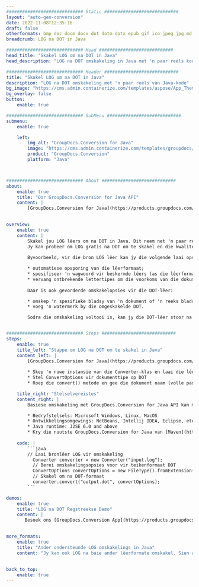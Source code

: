 ```yaml
---
############################# Static ############################
layout: "auto-gen-conversion"
date: 2022-11-08T12:35:16
draft: false
otherformats: bmp doc docm docx dot dotm dotx epub gif ico jpeg jpg md odt ott pdf png psd rtf tex tif tiff txt xps
breadcrumb: LOG na DOT in Java

############################# Head ############################
head_title: "Skakel LOG om na DOT in Java"
head_description: "LOG na DOT omskakeling in Java met 'n paar reëls kode. Skakel meer as 160 lêerformate om deur die GroupDocs-dokumentomskakelings-API vir Java"

############################# Header ############################
title: "Skakel LOG om na DOT in Java"
description: "LOG na DOT omskakeling met 'n paar reëls van Java-kode"
bg_image: "https://cms.admin.containerize.com/templates/aspose/App_Themes/V3/images/bg/header1.png"
bg_overlay: false
button:
    enable: true

############################# SubMenu ############################
submenu:
    enable: true

    left:
        img_alt: "GroupDocs.Conversion for Java"
        image: "https://cms.admin.containerize.com/templates/groupdocs/images/product-logos/90x90-noborder/groupdocs-conversion-java.png"
        product: "GroupDocs.Conversion"
        platform: "Java"



############################# About ############################
about:
    enable: true
    title: "Oor GroupDocs.Conversion for Java API"
    content: |
        [GroupDocs.Conversion for Java](https://products.groupdocs.com/conversion/java/) is 'n gevorderde lêerformaat-omskakelings-API vir omskakeling tussen gewilde beeld- en dokumentformate soos Microsoft Office, OpenDocument, PDF, HTML, e-pos, CAD. en nog baie meer met net 'n paar reëls kode. Die inheemse API bespeur outomaties die formate van die oorspronklike dokumente en bied baie opsies om die omgeskakelde dokumente aan te pas. Saam met die funksie om inligting uit 'n dokument te onttrek, ondersteun dit ook by verstek die kas van die omskakelingsresultate na die plaaslike skyf. Enige tipe kasberging kan egter ondersteun word deur die toepaslike koppelvlakke te implementeer - Amazon S3, Dropbox, Google Drive, Windows Azure, Reddis, of enige ander.
    

overview:
    enable: true
    content: |
        Skakel jou LOG lêers om na DOT in Java. Dit neem net 'n paar reëls van Java kode op enige platform van jou keuse, soos Windows, Linux, macOS.
        Jy kan probeer om LOG gratis na DOT om te skakel en die kwaliteit van die omskakelingsresultate te evalueer. Saam met eenvoudige lêeromskakelingsskrifte, kan jy meer gesofistikeerde opsies probeer om die LOG-bronlêer te laai en die DOT-uitvoer te stoor. 
        
        Byvoorbeeld, vir die bron LOG lêer kan jy die volgende laai opsies gebruik:

        * outomatiese opsporing van die lêerformaat;
        * spesifiseer 'n wagwoord vir beskermde lêers (as die lêerformaat dit ondersteun);
        * vervang ontbrekende lettertipes om die voorkoms van die dokument te behou.
        
        Daar is ook gevorderde omskakelopsies vir die DOT-lêer:

        * omskep 'n spesifieke bladsy van 'n dokument of 'n reeks bladsye;
        * voeg 'n watermerk by die omgeskakelde DOT.

        Sodra die omskakeling voltooi is, kan jy die DOT-lêer stoor na jou plaaslike lêerpad of na enige derdeparty-berging soos FTP, Amazon S3, Google Drive, Dropbox, ens. Neem asseblief kennis - om LOG om te skakel na DOT, hoef jy nie enige bykomende sagteware te installeer nie, soos MS Office, Open Office, Adobe Acrobat Reader ens.


############################# Steps ############################
steps:
    enable: true
    title_left: "Stappe om LOG na DOT om te skakel in Java"
    content_left: |
        [GroupDocs.Conversion for Java](https://products.groupdocs.com/conversion/java/) laat ontwikkelaars toe om LOG lêer maklik om te skakel na DOT met 'n paar reëls kode.
        
        * Skep 'n nuwe instansie van die Converter-klas en laai die lêer LOG met die volledige pad op
        * Stel ConvertOptions vir dokumenttipe op DOT
        * Roep die convert() metode en gee die dokument naam (volle pad) en formaat (DOT) as 'n parameter

    title_right: "Stelselvereistes"
    content_right: |
        Basiese omskakeling met GroupDocs.Conversion for Java API kan met net 'n paar reëls kode gedoen word. Ons API's word op alle groot platforms en bedryfstelsels ondersteun. Voordat u die kode hieronder uitvoer, maak seker dat u die volgende voorvereistes op u stelsel geïnstalleer het.

        * Bedryfstelsels: Microsoft Windows, Linux, MacOS
        * Ontwikkelingsomgewings: NetBeans, Intellij IDEA, Eclipse, etc.
        * Java runtime: J2SE 6.0 and above
        * Kry die nuutste GroupDocs.Conversion for Java van [Maven](https://repository.groupdocs.com/webapp/#/artifacts/browse/tree/General/repo/com/groupdocs/groupdocs-conversion)
         
    code: |
        ```java    
        // Laai bronlêer LOG vir omskakeling
          Converter converter = new Converter("input.log");
          // Berei omskakelingsopsies voor vir teikenformaat DOT
          ConvertOptions convertOptions = new FileType().fromExtension("dot").getConvertOptions();
          // Skakel om na DOT-formaat
          converter.convert("output.dot", convertOptions);
        ```

demos:
    enable: true
    title: "LOG na DOT Regstreekse Demo"
    content: |
       Besoek ons ​​[GroupDocs.Conversion App](https://products.groupdocs.app/conversion/family) webwerf en probeer nou LOG na DOT omskakeling. Die gratis demo het die volgende voordele
          

more_formats:
    enable: true
    title: "Ander ondersteunde LOG omskakelings in Java"
    content: "Jy kan ook LOG na baie ander lêerformate omskakel. Sien asseblief die lys hieronder."
       
       
back_to_top:
    enable: true
---
```

